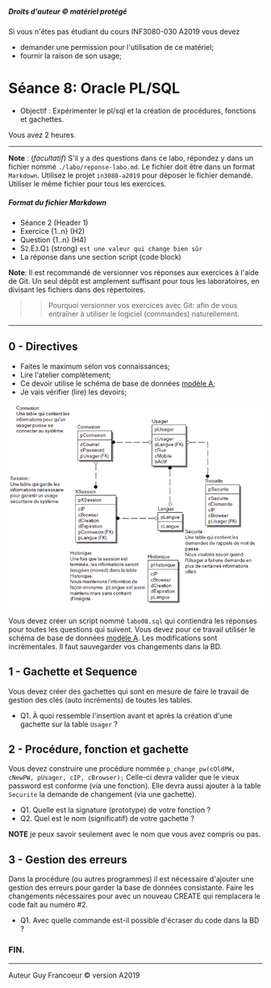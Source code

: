 ##### Droits d'auteur :copyright: matériel protégé 
 Si vous n'êtes pas étudiant du cours INF3080-030 A2019 vous devez 
 - demander une permission pour l'utilisation de ce matériel;
 - fournir la raison de son usage;

# Séance 8: Oracle PL/SQL

- Objectif : Expérimenter le pl/sql et la création de procédures, fonctions et gachettes.

Vous avez 2 heures.
   
----
**Note** : (_facultatif_) S'il y a des questions dans ce labo, répondez y dans un fichier nommé
`./labo/reponse-labo.md`.  Le fichier doit être dans un format `Markdown`. Utilisez le projet
`in3080-a2019` pour déposer le fichier demandé. Utiliser le même fichier pour tous les exercices.

##### Format du fichier Markdown
 + Séance 2 (Header 1)
 + Exercice {1..n} (H2)
 + Question {1..n} (H4)
 + S`2`.E`3`.Q`1` (strong) `est une valeur qui change bien sûr`
 + La réponse dans une section script (code block)

**Note**: Il est recommandé de versionner vos réponses aux exercices à l'aide
de Git. Un seul dépôt est amplement suffisant pour tous les laboratoires, en
divisant les fichiers dans des répertoires.

 > > Pourquoi versionner vos exercices avec Git: afin de
vous entraîner à utiliser le logiciel (commandes) naturellement.

----

## 0 - Directives

+ Faites le maximum selon vos connaissances;
+ Lire l'atelier complètement;
+ Ce devoir utilise le schéma de base de données [modèle A](./modele_labo.png);
+ Je vais vérifier (lire) les devoirs;

![modèle A](./modele_labo.png)

Vous devez créer un script  nommé `labo08.sql` qui contiendra les réponses pour toutes les questions qui suivent.
Vous devez pour ce travail utiliser le schéma de base de données [modèle A](./modele_labo.png). Les modifications sont
incrémentales. Il faut sauvegarder vos changements dans la BD.


## 1 - Gachette et Sequence

Vous devez créer des gachettes qui sont en mesure de faire le travail de gestion des clés (auto incréments) de toutes les tables.  

+ Q1. À quoi ressemble l'insertion avant et après la création d'une gachette sur la table `Usager` ?  


## 2 - Procédure, fonction et gachette

Vous devez construire une procédure nommée `p_change_pw(cOldPW, cNewPW, pUsager, cIP, cBrowser);`  Celle-ci devra valider que le vieux
password est conforme (via une fonction).  Elle devra aussi ajouter à la table `Securite` la demande de changement (via une gachette).

+ Q1. Quelle est la signature (prototype) de votre fonction ?
+ Q2. Quel est le nom (significatif) de votre gachette ?

**NOTE** je peux savoir seulement avec le nom que vous avez compris ou pas.

## 3 - Gestion des erreurs

Dans la procédure (ou autres programmes) il est nécessaire d'ajouter une gestion des erreurs pour garder la base de données consistante.
Faire les changements nécessaires pour avec un nouveau CREATE qui remplacera le code fait au numéro #2.


+ Q1. Avec quelle commande est-il possible d'écraser du code dans la BD ?

### FIN.

---

Auteur Guy Francoeur :copyright: version A2019
